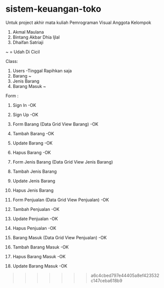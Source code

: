 # sistem-keuangan-toko
Untuk project akhir mata kuliah Pemrograman Visual
Anggota Kelompok
1. Akmal Maulana
2. Bintang Akbar Dhia Ijlal
3. Dhaifan Satriaji

~ = Udah Di Cicil

Class:
1.	Users -Tinggal Rapihkan saja
2.	Barang ~
3.	Jenis Barang
4.	Barang Masuk ~

Form : 
1.	Sign In -OK
2.	Sign Up -OK

3.	Form Barang (Data Grid View Barang) -OK
4.	Tambah Barang -OK
5.	Update Barang -OK
6.	Hapus Barang -OK

7.	Form Jenis Barang (Data Grid View Jenis Barang) 
8.	Tambah Jenis Barang
9.	Update Jenis Barang
10.	Hapus Jenis Barang

11.	Form Penjualan (Data Grid View Penjualan) -OK
12.	Tambah Penjualan -OK
13.	Update Penjualan -OK
14.	Hapus Penjualan -OK

15.	Barang Masuk (Data Grid View Penjualan) -OK
16.	Tambah Barang Masuk -OK
17.	Hapus Barang Masuk -OK
18.	Update Barang Masuk -OK
>>>>>>> a6c4cbed797e44405a8ef423532c147ceba618b9
